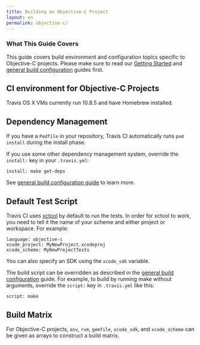 ```yaml
---
title: Building an Objective-C Project
layout: en
permalink: objective-c/
---
```


### What This Guide Covers

This guide covers build environment and configuration topics specific to Objective-C projects. Please make sure to read our [Getting Started](/user/getting-started/) and [general build configuration](/docs/user/build-configuration/) guides first.

## CI environment for Objective-C Projects

Travis OS X VMs currently run 10.8.5 and have Homebrew installed.

## Dependency Management

If you have a `Podfile` in your repository, Travis CI automatically runs `pod install` during the install phase.

If you use some other dependency management system, override the `install:` key in your `.travis.yml`:

    install: make get-deps

See [general build configuration guide](/user/build-configuration/) to learn more.

## Default Test Script

Travis CI uses [xctool](https://github.com/facebook/xctool) by default to run the tests. In order for xctool to work, you need to tell it the name of your scheme and either project or workspace. For example:

    language: objective-c
    xcode_project: MyNewProject.xcodeproj
    xcode_scheme: MyNewProjectTests

You can also specify an SDK using the `xcode_sdk` variable.

The build script can be overridden as described in the [general build configuration](/user/build-configuration/) guide. For example, to build by running make without arguments, override the `script:` key in `.travis.yml` like this:

    script: make

## Build Matrix

For Objective-C projects, `env`, `rvm`, `gemfile`, `xcode_sdk`, and `xcode_scheme` can be given as arrays
to construct a build matrix.
